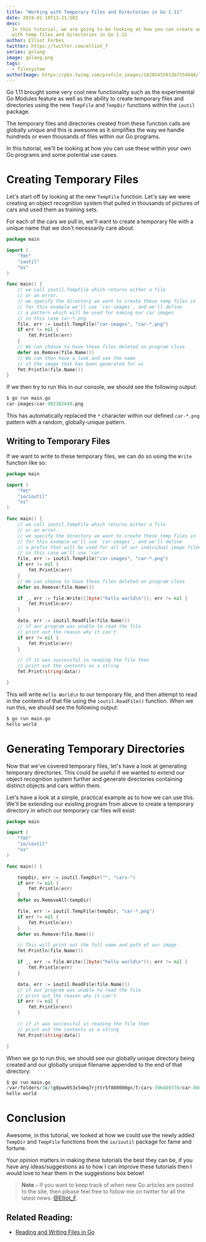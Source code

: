 ```yaml
---
title: "Working with Temporary Files and Directories in Go 1.11"
date: 2019-01-10T11:21:58Z
desc:
  In this tutorial, we are going to be looking at how you can create and work
  with temp files and directories in Go 1.11
author: Elliot Forbes
twitter: https://twitter.com/elliot_f
series: golang
image: golang.png
tags:
  - filesystem
authorImage: https://pbs.twimg.com/profile_images/1028545501367554048/lzr43cQv_400x400.jpg
---
```


Go 1.11 brought some very cool new functionality such as the experimental Go
Modules feature as well as the ability to create temporary files and directories
using the new `TempFile` and `TempDir` functions within the `ioutil` package.

The temporary files and directories created from these function calls are
globally unique and this is awesome as it simplifies the way we handle hundreds
or even thousands of files within our Go programs.

In this tutorial, we'll be looking at how you can use these within your own Go
programs and some potential use cases.

# Creating Temporary Files

Let's start off by looking at the new `TempFile` function. Let's say we were
creating an object recognition system that pulled in thousands of pictures of
cars and used them as training sets.

For each of the cars we pull in, we'll want to create a temporary file with a
unique name that we don't necessarily care about.

```go
package main

import (
    "fmt"
    "ioutil"
    "os"
)

func main() {
    // we call ioutil.TempFile which returns either a file
    // or an error.
    // we specify the directory we want to create these temp files in
    // for this example we'll use `car-images`, and we'll define
    // a pattern which will be used for naming our car images
    // in this case car-*.png
    file, err := ioutil.TempFile("car-images", "car-*.png")
    if err != nil {
        fmt.Println(err)
    }
    // We can choose to have these files deleted on program close
    defer os.Remove(file.Name())
    // We can then have a look and see the name
    // of the image that has been generated for us
    fmt.Println(file.Name())
}
```

If we then try to run this in our console, we should see the following output:

```s
$ go run main.go
car-images/car-982382640.png
```

This has automatically replaced the `*` character within our defined `car-*.png`
pattern with a random, globally-unique pattern.

## Writing to Temporary Files

If we want to write to these temporary files, we can do so using the `Write`
function like so:

```go
package main

import (
    "fmt"
    "io/ioutil"
    "os"
)

func main() {
    // we call ioutil.TempFile which returns either a file
    // or an error.
    // we specify the directory we want to create these temp files in
    // for this example we'll use `car-images`, and we'll define
    // a prefix that will be used for all of our individual image filenames
    // in this case we'll use 'car-'
    file, err := ioutil.TempFile("car-images", "car-*.png")
    if err != nil {
        fmt.Println(err)
    }
    // We can choose to have these files deleted on program close
    defer os.Remove(file.Name())

    if _, err := file.Write([]byte("hello world\n")); err != nil {
        fmt.Println(err)
    }

    data, err := ioutil.ReadFile(file.Name())
    // if our program was unable to read the file
    // print out the reason why it can't
    if err != nil {
        fmt.Println(err)
    }

    // if it was successful in reading the file then
    // print out the contents as a string
    fmt.Print(string(data))

}
```

This will write `Hello World\n` to our temporary file, and then attempt to read
in the contents of that file using the `ioutil.ReadFile()` function. When we run
this, we should see the following output:

```s
$ go run main.go
hello world
```

# Generating Temporary Directories

Now that we've covered temporary files, let's have a look at generating
temporary directories. This could be useful if we wanted to extend our object
recognition system further and generate directories containing distinct objects
and cars within them.

Let's have a look at a simple, practical example as to how we can use this.
We'll be extending our existing program from above to create a temporary
directory in which our temporary car files will exist:

```go
package main

import (
    "fmt"
    "io/ioutil"
    "os"
)

func main() {

    tempDir, err := ioutil.TempDir("", "cars-")
    if err != nil {
        fmt.Println(err)
    }
    defer os.RemoveAll(tempDir)

    file, err := ioutil.TempFile(tempDir, "car-*.png")
    if err != nil {
        fmt.Println(err)
    }
    defer os.Remove(file.Name())

    // This will print out the full name and path of our image
    fmt.Println(file.Name())

    if _, err := file.Write([]byte("hello world\n")); err != nil {
        fmt.Println(err)
    }

    data, err := ioutil.ReadFile(file.Name())
    // if our program was unable to read the file
    // print out the reason why it can't
    if err != nil {
        fmt.Println(err)
    }

    // if it was successful in reading the file then
    // print out the contents as a string
    fmt.Print(string(data))

}
```

When we go to run this, we should see our globally unique directory being
created and our globally unique filename appended to the end of that directory:

```s
$ go run main.go
/var/folders/3x/5g0pww953x54mq7rjttr5f880000gn/T/cars-396489778/car-860960233.png
hello world
```

# Conclusion

Awesome, in this tutorial, we looked at how we could use the newly added
`TempDir` and `TempFile` functions from the `io/ioutil` package for fame and
fortune.

Your opinion matters in making these tutorials the best they can be, if you have
any ideas/suggestions as to how I can improve these tutorials then I would love
to hear them in the suggestions box below!

> **Note -** If you want to keep track of when new Go articles are posted to the
> site, then please feel free to follow me on twitter for all the latest news:
> [@Elliot_F](https://twitter.com/elliot_f).

## Related Reading:

- [Reading and Writing Files in Go](/golang/reading-writing-files-in-go/)

